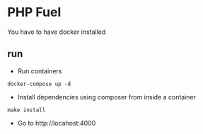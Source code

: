 # PHP Fuel

You have to have docker installed

## run
* Run containers
```
docker-compose up -d
```
* Install dependencies using composer from inside a container
```
make install
```
* Go to http://locahost:4000